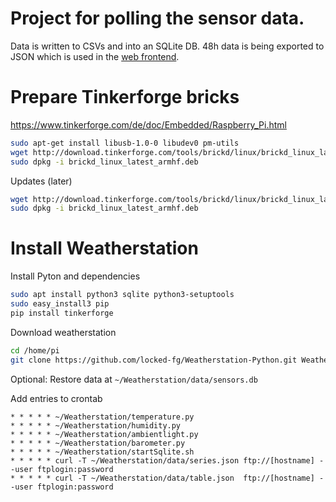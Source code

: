 # Project for polling the sensor data.

Data is written to CSVs and into an SQLite DB.
48h data is being exported to JSON which is used in the [web frontend](https://github.com/locked-fg/Weatherstation-web).

# Prepare Tinkerforge bricks
https://www.tinkerforge.com/de/doc/Embedded/Raspberry_Pi.html
```bash
sudo apt-get install libusb-1.0-0 libudev0 pm-utils
wget http://download.tinkerforge.com/tools/brickd/linux/brickd_linux_latest_armhf.deb
sudo dpkg -i brickd_linux_latest_armhf.deb
```
Updates (later)
```bash
wget http://download.tinkerforge.com/tools/brickd/linux/brickd_linux_latest_armhf.deb
sudo dpkg -i brickd_linux_latest_armhf.deb
```


# Install Weatherstation
Install Pyton and dependencies
```bash
sudo apt install python3 sqlite python3-setuptools
sudo easy_install3 pip
pip install tinkerforge
```
Download weatherstation
```bash
cd /home/pi
git clone https://github.com/locked-fg/Weatherstation-Python.git Weatherstation
```

Optional: Restore data at `~/Weatherstation/data/sensors.db` 

Add entries to crontab 
```
* * * * * ~/Weatherstation/temperature.py
* * * * * ~/Weatherstation/humidity.py
* * * * * ~/Weatherstation/ambientlight.py
* * * * * ~/Weatherstation/barometer.py
* * * * * ~/Weatherstation/startSqlite.sh
* * * * * curl -T ~/Weatherstation/data/series.json ftp://[hostname] --user ftplogin:password
* * * * * curl -T ~/Weatherstation/data/table.json  ftp://[hostname] --user ftplogin:password
```